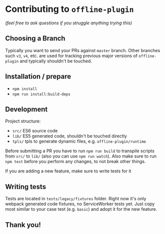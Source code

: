 # Contributing to `offline-plugin`
_(feel free to ask questions if you struggle anything trying this)_


## Choosing a Branch

Typically you want to send your PRs against `master` branch. Other branches such `v3`, `v4`, etc. are used for tracking previous major versions of `offline-plugin` and typically shouldn't be touched.

## Installation / prepare

* `npm install`
* `npm run install:build-deps`

## Development

Project structure:

* `src/` ES6 source code
* `lib/` ES5 generated code, shouldn't be touched directly
* `tpls/` tpls to generate dynamic files, e.g. `offline-plugin/runtime`


Before submitting a PR you have to run `npm run build` to transpile scripts from `src/` to `lib/` (also you can use `npm run watch`). Also make sure to run `npm test` before you perform any changes, to not break other things.

If you are adding a new feature, make sure to write tests for it

## Writing tests

Tests are located in `tests/legacy/fixtures` folder. Right now it's only webpack generated code fixtures, no ServiceWorker tests yet. Just copy most similar to your case test (e.g. `basic`) and adopt it for the new feature.

## Thank you!
